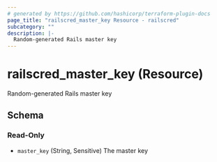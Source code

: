 ```yaml
---
# generated by https://github.com/hashicorp/terraform-plugin-docs
page_title: "railscred_master_key Resource - railscred"
subcategory: ""
description: |-
  Random-generated Rails master key
---
```


# railscred_master_key (Resource)

Random-generated Rails master key



<!-- schema generated by tfplugindocs -->
## Schema

### Read-Only

- `master_key` (String, Sensitive) The master key

